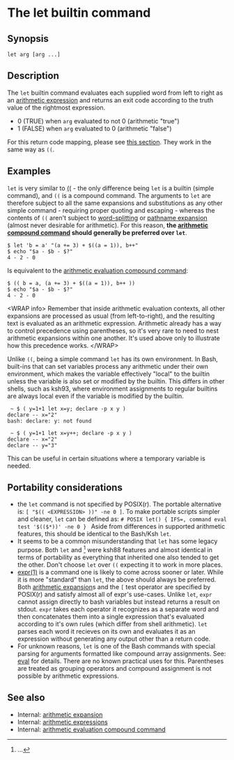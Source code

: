# The let builtin command

## Synopsis

    let arg [arg ...]

## Description

The `let` builtin command evaluates each supplied word from left to
right as an [arithmetic expression](/syntax/arith_expr) and returns an
exit code according to the truth value of the rightmost expression.

-   0 (TRUE) when `arg` evaluated to not 0 (arithmetic \"true\")
-   1 (FALSE) when `arg` evaluated to 0 (arithmetic \"false\")

For this return code mapping, please see [this
section](/syntax/arith_expr#arithmetic_expressions_and_return_codes).
They work in the same way as `((`.

## Examples

`let` is very similar to [((](/syntax/ccmd/arithmetic_eval) - the only
difference being `let` is a builtin (simple command), and `((` is a
compound command. The arguments to `let` are therefore subject to all
the same expansions and substitutions as any other simple command -
requiring proper quoting and escaping - whereas the contents of `((`
aren\'t subject to [word-splitting](/syntax/expansion/wordsplit) or
[pathname expansion](/syntax/expansion/globs) (almost never desirable
for arithmetic). For this reason, **the [arithmetic compound
command](/syntax/ccmd/arithmetic_eval) should generally be preferred
over `let`**.

    $ let 'b = a' "(a += 3) + $((a = 1)), b++"
    $ echo "$a - $b - $?"
    4 - 2 - 0

Is equivalent to the [arithmetic evaluation compound
command](/syntax/ccmd/arithmetic_eval):

    $ (( b = a, (a += 3) + $((a = 1)), b++ ))
    $ echo "$a - $b - $?"
    4 - 2 - 0

\<WRAP info\> Remember that inside arithmetic evaluation contexts, all
other expansions are processed as usual (from left-to-right), and the
resulting text is evaluated as an arithmetic expression. Arithmetic
already has a way to control precedence using parentheses, so it\'s very
rare to need to nest arithmetic expansions within one another. It\'s
used above only to illustrate how this precedence works. \</WRAP\>

Unlike `((`, being a simple command `let` has its own environment. In
Bash, built-ins that can set variables process any arithmetic under
their own environment, which makes the variable effectively \"local\" to
the builtin unless the variable is also set or modified by the builtin.
This differs in other shells, such as ksh93, where environment
assignments to regular builtins are always local even if the variable is
modified by the builtin.

     ~ $ ( y=1+1 let x=y; declare -p x y )
    declare -- x="2"
    bash: declare: y: not found

     ~ $ ( y=1+1 let x=y++; declare -p x y )
    declare -- x="2"
    declare -- y="3"

This can be useful in certain situations where a temporary variable is
needed.

## Portability considerations

-   the `let` command is not specified by POSIX(r). The portable
    alternative is: `[ "$(( <EXPRESSION> ))" -ne 0 ]`. To make portable
    scripts simpler and cleaner, `let` can be defined as: `# POSIX
    let() {
        IFS=, command eval test '$(($*))' -ne 0
    }
    ` Aside from differences in supported arithmetic features, this
    should be identical to the Bash/Ksh `let`.
-   It seems to be a common misunderstanding that `let` has some legacy
    purpose. Both `let` and [[^1]](syntax/ccmd/arithmetic_eval) were
    ksh88 features and almost identical in terms of portability as
    everything that inherited one also tended to get the other. Don\'t
    choose `let` over `((` expecting it to work in more places.
-   [expr(1)](http://pubs.opengroup.org/onlinepubs/9699919799/utilities/expr.html#tag_20_42)
    is a command one is likely to come across sooner or later. While it
    is more \"standard\" than `let`, the above should always be
    preferred. Both [arithmetic expansion](/syntax/arith_expr)s and the
    `[` test operator are specified by POSIX(r) and satisfy almost all
    of expr\'s use-cases. Unlike `let`, `expr` cannot assign directly to
    bash variables but instead returns a result on stdout. `expr` takes
    each operator it recognizes as a separate word and then concatenates
    them into a single expression that\'s evaluated according to it\'s
    own rules (which differ from shell arithmetic). `let` parses each
    word it recieves on its own and evaluates it as an expression
    without generating any output other than a return code.
-   For unknown reasons, `let` is one of the Bash commands with special
    parsing for arguments formatted like compound array assignments.
    See: [eval](commands/builtin/eval#portability_considerations) for
    details. There are no known practical uses for this. Parentheses are
    treated as grouping operators and compound assignment is not
    possible by arithmetic expressions.

## See also

-   Internal: [arithmetic expansion](/syntax/expansion/arith)
-   Internal: [arithmetic expressions](/syntax/arith_expr)
-   Internal: [arithmetic evaluation compound
    command](/syntax/ccmd/arithmetic_eval)

[^1]: \...
